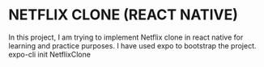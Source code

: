 # NETFLIX CLONE (REACT NATIVE)

In this project, I am trying to implement Netflix clone in react native for learning and practice purposes.
I have used expo to bootstrap the project.
expo-cli init NetflixClone
